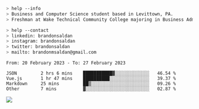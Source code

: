 ````bash
> help --info
> Business and Computer Science student based in Levittown, PA.
> Freshman at Wake Technical Community College majoring in Business Administration.
````

````bash
> help --contact
> linkedin: brandonsaldan
> instagram: brandonsaldan
> twitter: brandonsaldan
> mailto: brandonmsaldan@gmail.com
````

<!--START_SECTION:waka-->

```text
From: 20 February 2023 - To: 27 February 2023

JSON         2 hrs 6 mins    ███████████▓░░░░░░░░░░░░░   46.54 %
Vue.js       1 hr 47 mins    ██████████░░░░░░░░░░░░░░░   39.37 %
Markdown     25 mins         ██▒░░░░░░░░░░░░░░░░░░░░░░   09.26 %
Other        7 mins          ▓░░░░░░░░░░░░░░░░░░░░░░░░   02.87 %
```

<!--END_SECTION:waka-->

![](https://komarev.com/ghpvc/?username=brandonsaldan&color=6A8AFF)
